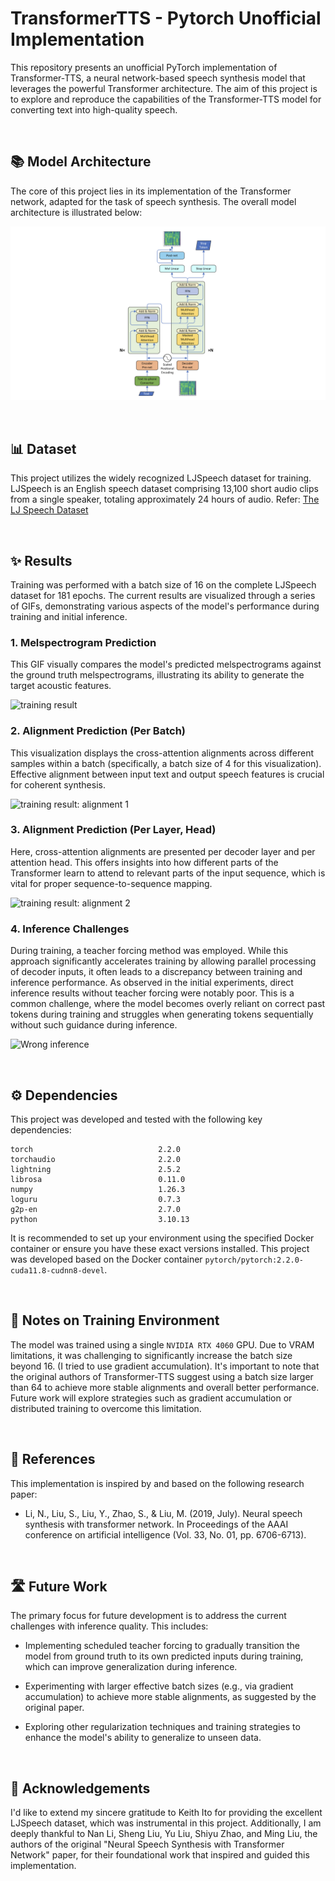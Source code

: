 # TransformerTTS - Pytorch Unofficial Implementation

This repository presents an unofficial PyTorch implementation of Transformer-TTS, a neural network-based speech synthesis model that leverages the powerful Transformer architecture. The aim of this project is to explore and reproduce the capabilities of the Transformer-TTS model for converting text into high-quality speech.

<br/>

## 📚 Model Architecture

The core of this project lies in its implementation of the Transformer network, adapted for the task of speech synthesis. The overall model architecture is illustrated below:

![Transformer architecture](./asset/transformer-tts-architecture.png)

<br/>

## 📊 Dataset

This project utilizes the widely recognized LJSpeech dataset for training. LJSpeech is an English speech dataset comprising 13,100 short audio clips from a single speaker, totaling approximately 24 hours of audio. Refer: [The LJ Speech Dataset](https://keithito.com/LJ-Speech-Dataset/)

<br/>

## ✨ Results

Training was performed with a batch size of 16 on the complete LJSpeech dataset for 181 epochs. The current results are visualized through a series of GIFs, demonstrating various aspects of the model's performance during training and initial inference.

### 1. Melspectrogram Prediction

This GIF visually compares the model's predicted melspectrograms against the ground truth melspectrograms, illustrating its ability to generate the target acoustic features.

![training result](./asset/mels_batch.gif)

### 2. Alignment Prediction (Per Batch)

This visualization displays the cross-attention alignments across different samples within a batch (specifically, a batch size of 4 for this visualization). Effective alignment between input text and output speech features is crucial for coherent synthesis.

![training result: alignment 1](./asset/align_batch.gif)

### 3. Alignment Prediction (Per Layer, Head)

Here, cross-attention alignments are presented per decoder layer and per attention head. This offers insights into how different parts of the Transformer learn to attend to relevant parts of the input sequence, which is vital for proper sequence-to-sequence mapping.

![training result: alignment 2](./asset/align_single.gif)

### 4. Inference Challenges

During training, a teacher forcing method was employed. While this approach significantly accelerates training by allowing parallel processing of decoder inputs, it often leads to a discrepancy between training and inference performance. As observed in the initial experiments, direct inference results without teacher forcing were notably poor. This is a common challenge, where the model becomes overly reliant on correct past tokens during training and struggles when generating tokens sequentially without such guidance during inference.

![Wrong inference](./asset/mels_single.gif)

<br/>

## ⚙️ Dependencies

This project was developed and tested with the following key dependencies:

```text
torch                            2.2.0
torchaudio                       2.2.0
lightning                        2.5.2
librosa                          0.11.0
numpy                            1.26.3
loguru                           0.7.3
g2p-en                           2.7.0
python                           3.10.13
```

It is recommended to set up your environment using the specified Docker container or ensure you have these exact versions installed. This project was developed based on the Docker container `pytorch/pytorch:2.2.0-cuda11.8-cudnn8-devel`.

<br/>

## 📝 Notes on Training Environment

The model was trained using a single `NVIDIA RTX 4060` GPU. Due to VRAM limitations, it was challenging to significantly increase the batch size beyond 16. (I tried to use gradient accumulation). It's important to note that the original authors of Transformer-TTS suggest using a batch size larger than 64 to achieve more stable alignments and overall better performance. Future work will explore strategies such as gradient accumulation or distributed training to overcome this limitation.

<br/>

## 📖 References

This implementation is inspired by and based on the following research paper:

- Li, N., Liu, S., Liu, Y., Zhao, S., & Liu, M. (2019, July). Neural speech synthesis with transformer network. In Proceedings of the AAAI conference on artificial intelligence (Vol. 33, No. 01, pp. 6706-6713).

<br/>

## 🛣️ Future Work

The primary focus for future development is to address the current challenges with inference quality. This includes:

- Implementing scheduled teacher forcing to gradually transition the model from ground truth to its own predicted inputs during training, which can improve generalization during inference.

- Experimenting with larger effective batch sizes (e.g., via gradient accumulation) to achieve more stable alignments, as suggested by the original paper.

- Exploring other regularization techniques and training strategies to enhance the model's ability to generalize to unseen data.

<br/>

## 🙏 Acknowledgements

I'd like to extend my sincere gratitude to Keith Ito for providing the excellent LJSpeech dataset, which was instrumental in this project. Additionally, I am deeply thankful to Nan Li, Sheng Liu, Yu Liu, Shiyu Zhao, and Ming Liu, the authors of the original "Neural Speech Synthesis with Transformer Network" paper, for their foundational work that inspired and guided this implementation.
